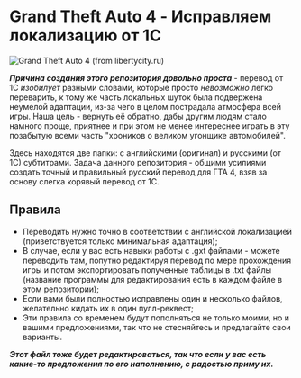 # Grand Theft Auto 4 - Исправляем локализацию от 1С

![Grand Theft Auto 4 (from libertycity.ru)](https://libertycity.ru/uploads/posts/2016-10/1476208800_gta-4.png)

***Причина создания этого репозитория довольно проста*** - перевод от 1С *изобилует* разными словами, которые просто *невозможно* легко переварить, к тому же часть локальных шуток была подвержена неумелой адаптации, из-за чего в целом пострадала атмосфера всей игры. Наша цель - вернуть её обратно, дабы другим людям стало намного проще, приятнее и при этом не менее интереснее играть в эту позабытую всеми часть "хроников о великом угонщике автомобилей".

Здесь находятся две папки: с английскими (оригинал) и русскими (от 1С) субтитрами. Задача данного репозитория - общими усилиями создать точный и правильный русский перевод для ГТА 4, взяв за основу слегка корявый перевод от 1С.

## Правила
- Переводить нужно точно в соответствии с английской локализацией (приветствуется только минимальная адаптация);
- В случае, если у вас есть навыки работы с .gxt файлами - можете переводить там, попутно редактируя перевод по мере прохождения игры и потом экcпортировать полученные таблицы в .txt файлы (название программы для редактирования есть в каждом файле в этом репозитории);
- Если вами были полностью исправлены один и несколько файлов, желательно кидать их в один пулл-реквест;
- Эти правила со временем будут пополняться не только моими, но и вашими предложениями, так что не стесняйтесь и предлагайте свои варианты.

***Этот файл тоже будет редактироваться, так что если у вас есть какие-то предложения по его наполнению, с радостью приму их.***
